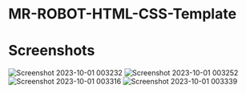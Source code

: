 # MR-ROBOT-HTML-CSS-Template
# Screenshots
![Screenshot 2023-10-01 003232](https://github.com/moataz-bellah/MR-ROBOT-HTML-CSS-Template/assets/47069499/22efaf72-94dc-4dd7-9e4c-4907dc1e90bf)
![Screenshot 2023-10-01 003252](https://github.com/moataz-bellah/MR-ROBOT-HTML-CSS-Template/assets/47069499/584ccb1d-b9ec-4b14-8a15-486c3aaa29dc)
![Screenshot 2023-10-01 003316](https://github.com/moataz-bellah/MR-ROBOT-HTML-CSS-Template/assets/47069499/e227f397-eef6-4ed7-aa0d-5c0250a510b8)
![Screenshot 2023-10-01 003339](https://github.com/moataz-bellah/MR-ROBOT-HTML-CSS-Template/assets/47069499/4cb0560f-23ec-40b7-b916-15d5c57f9032)


